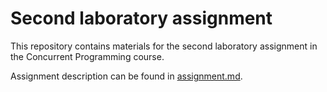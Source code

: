 # Second laboratory assignment

This repository contains materials for the second laboratory assignment in the Concurrent Programming course.

Assignment description can be found in [assignment.md](assignment.md).
